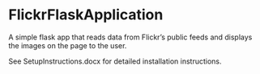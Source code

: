 # FlickrFlaskApplication
A simple flask app that reads data from Flickr’s public feeds and displays the images on the page to the user.

See SetupInstructions.docx for detailed installation instructions. 
